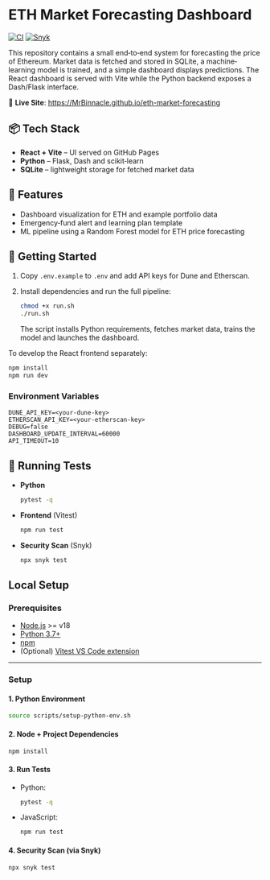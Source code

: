 # ETH Market Forecasting Dashboard

[![CI](https://github.com/MrBinnacle/eth-market-forecasting/actions/workflows/ci.yml/badge.svg)](https://github.com/MrBinnacle/eth-market-forecasting/actions/workflows/ci.yml)
[![Snyk](https://snyk.io/test/github/MrBinnacle/eth-market-forecasting/badge.svg)](https://snyk.io/test/github/MrBinnacle/eth-market-forecasting)

This repository contains a small end‑to‑end system for forecasting the price of
Ethereum.  Market data is fetched and stored in SQLite, a machine‐learning model
is trained, and a simple dashboard displays predictions.  The React dashboard is
served with Vite while the Python backend exposes a Dash/Flask interface.

🔗 **Live Site**: <https://MrBinnacle.github.io/eth-market-forecasting>

## 📦 Tech Stack

- **React + Vite** – UI served on GitHub Pages
- **Python** – Flask, Dash and scikit‑learn
- **SQLite** – lightweight storage for fetched market data

## 🧠 Features

- Dashboard visualization for ETH and example portfolio data
- Emergency‑fund alert and learning plan template
- ML pipeline using a Random Forest model for ETH price forecasting

## 🚀 Getting Started

1. Copy `.env.example` to `.env` and add API keys for Dune and Etherscan.
2. Install dependencies and run the full pipeline:

   ```bash
   chmod +x run.sh
   ./run.sh
   ```

   The script installs Python requirements, fetches market data, trains the
   model and launches the dashboard.

To develop the React frontend separately:

```bash
npm install
npm run dev
```

### Environment Variables

```
DUNE_API_KEY=<your-dune-key>
ETHERSCAN_API_KEY=<your-etherscan-key>
DEBUG=false
DASHBOARD_UPDATE_INTERVAL=60000
API_TIMEOUT=10
```

## 🧪 Running Tests

- **Python**

  ```bash
  pytest -q
  ```

- **Frontend** (Vitest)

  ```bash
  npm run test
  ```

- **Security Scan** (Snyk)

  ```bash
  npx snyk test
  ```

## Local Setup

### Prerequisites

- [Node.js](https://nodejs.org/) >= v18
- [Python 3.7+](https://www.python.org/)
- [npm](https://www.npmjs.com/)
- (Optional) [Vitest VS Code extension](https://marketplace.visualstudio.com/items?itemName=ZixuanChen.vitest-explorer)

---

### Setup

#### 1. Python Environment

```bash
source scripts/setup-python-env.sh
```

#### 2. Node + Project Dependencies

```bash
npm install
```

#### 3. Run Tests

* Python:

  ```bash
  pytest -q
  ```

* JavaScript:

  ```bash
  npm run test
  ```

#### 4. Security Scan (via Snyk)

```bash
npx snyk test
```


